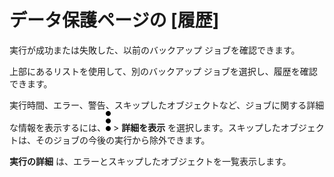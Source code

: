 データ保護ページの \[履歴\]
===========================

実行が成功または失敗した、以前のバックアップ ジョブを確認できます。

上部にあるリストを使用して、別のバックアップ ジョブを選択し、履歴を確認できます。

実行時間、エラー、警告、スキップしたオブジェクトなど、ジョブに関する詳細な情報を表示するには、![](../Images/more_vert_kebob-15px.svg) \> **詳細を表示** を選択します。スキップしたオブジェクトは、そのジョブの今後の実行から除外できます。

**実行の詳細** は、エラーとスキップしたオブジェクトを一覧表示します。
